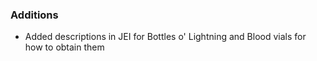### Additions
- Added descriptions in JEI for Bottles o' Lightning and Blood vials for how to obtain them